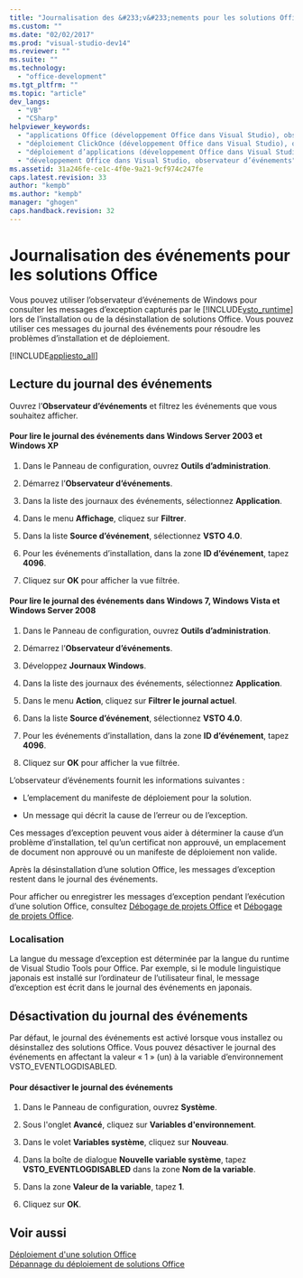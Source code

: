 ```yaml
---
title: "Journalisation des &#233;v&#233;nements pour les solutions Office | Microsoft Docs"
ms.custom: ""
ms.date: "02/02/2017"
ms.prod: "visual-studio-dev14"
ms.reviewer: ""
ms.suite: ""
ms.technology: 
  - "office-development"
ms.tgt_pltfrm: ""
ms.topic: "article"
dev_langs: 
  - "VB"
  - "CSharp"
helpviewer_keywords: 
  - "applications Office (développement Office dans Visual Studio), observateur d’événements"
  - "déploiement ClickOnce (développement Office dans Visual Studio), observateur d’événements"
  - "déploiement d’applications (développement Office dans Visual Studio), observateur d’événements"
  - "développement Office dans Visual Studio, observateur d’événements"
ms.assetid: 31a246fe-ce1c-4f0e-9a21-9cf974c247fe
caps.latest.revision: 33
author: "kempb"
ms.author: "kempb"
manager: "ghogen"
caps.handback.revision: 32
---
```

# Journalisation des &#233;v&#233;nements pour les solutions Office
  Vous pouvez utiliser l’observateur d’événements de Windows pour consulter les messages d’exception capturés par le [!INCLUDE[vsto_runtime](../vsto/includes/vsto-runtime-md.md)] lors de l’installation ou de la désinstallation de solutions Office. Vous pouvez utiliser ces messages du journal des événements pour résoudre les problèmes d’installation et de déploiement.  
  
 [!INCLUDE[appliesto_all](../vsto/includes/appliesto-all-md.md)]  
  
## Lecture du journal des événements  
 Ouvrez l’**Observateur d’événements** et filtrez les événements que vous souhaitez afficher.  
  
#### Pour lire le journal des événements dans Windows Server 2003 et Windows XP  
  
1.  Dans le Panneau de configuration, ouvrez **Outils d’administration**.  
  
2.  Démarrez l’**Observateur d’événements**.  
  
3.  Dans la liste des journaux des événements, sélectionnez **Application**.  
  
4.  Dans le menu **Affichage**, cliquez sur **Filtrer**.  
  
5.  Dans la liste **Source d’événement**, sélectionnez **VSTO 4.0**.  
  
6.  Pour les événements d’installation, dans la zone **ID d’événement**, tapez **4096**.  
  
7.  Cliquez sur **OK** pour afficher la vue filtrée.  
  
#### Pour lire le journal des événements dans Windows 7, Windows Vista et Windows Server 2008  
  
1.  Dans le Panneau de configuration, ouvrez **Outils d’administration**.  
  
2.  Démarrez l’**Observateur d’événements**.  
  
3.  Développez **Journaux Windows**.  
  
4.  Dans la liste des journaux des événements, sélectionnez **Application**.  
  
5.  Dans le menu **Action**, cliquez sur **Filtrer le journal actuel**.  
  
6.  Dans la liste **Source d’événement**, sélectionnez **VSTO 4.0**.  
  
7.  Pour les événements d’installation, dans la zone **ID d’événement**, tapez **4096**.  
  
8.  Cliquez sur **OK** pour afficher la vue filtrée.  
  
 L’observateur d’événements fournit les informations suivantes :  
  
-   L’emplacement du manifeste de déploiement pour la solution.  
  
-   Un message qui décrit la cause de l’erreur ou de l’exception.  
  
 Ces messages d’exception peuvent vous aider à déterminer la cause d’un problème d’installation, tel qu’un certificat non approuvé, un emplacement de document non approuvé ou un manifeste de déploiement non valide.  
  
 Après la désinstallation d’une solution Office, les messages d’exception restent dans le journal des événements.  
  
 Pour afficher ou enregistrer les messages d’exception pendant l’exécution d’une solution Office, consultez [Débogage de projets Office](../vsto/debugging-office-projects.md) et [Débogage de projets Office](../vsto/debugging-office-projects.md).  
  
### Localisation  
 La langue du message d’exception est déterminée par la langue du runtime de Visual Studio Tools pour Office. Par exemple, si le module linguistique japonais est installé sur l’ordinateur de l’utilisateur final, le message d’exception est écrit dans le journal des événements en japonais.  
  
## Désactivation du journal des événements  
 Par défaut, le journal des événements est activé lorsque vous installez ou désinstallez des solutions Office. Vous pouvez désactiver le journal des événements en affectant la valeur « 1 » \(un\) à la variable d’environnement VSTO\_EVENTLOGDISABLED.  
  
#### Pour désactiver le journal des événements  
  
1.  Dans le Panneau de configuration, ouvrez **Système**.  
  
2.  Sous l'onglet **Avancé**, cliquez sur **Variables d'environnement**.  
  
3.  Dans le volet **Variables système**, cliquez sur **Nouveau**.  
  
4.  Dans la boîte de dialogue **Nouvelle variable système**, tapez **VSTO\_EVENTLOGDISABLED** dans la zone **Nom de la variable**.  
  
5.  Dans la zone **Valeur de la variable**, tapez **1**.  
  
6.  Cliquez sur **OK**.  
  
## Voir aussi  
 [Déploiement d'une solution Office](../vsto/deploying-an-office-solution.md)   
 [Dépannage du déploiement de solutions Office](../vsto/troubleshooting-office-solution-deployment.md)  
  
  